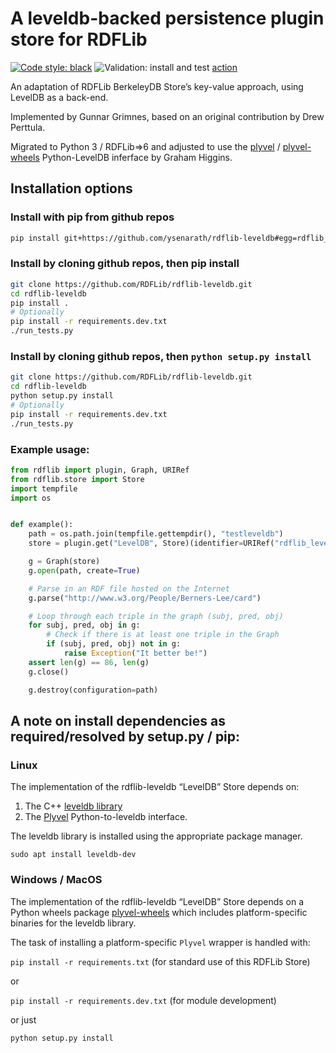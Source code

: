 # A leveldb-backed persistence plugin store for RDFLib

[![Code style: black](https://img.shields.io/badge/code%20style-black-000000.svg)](https://github.com/psf/black) ![Validation: install and test](https://github.com/RDFLib/rdflib-leveldb/actions/workflows/validate.yaml/badge.svg) [action](https://github.com/RDFLib/rdflib-leveldb/actions/workflows/validate.yaml)

An adaptation of RDFLib BerkeleyDB Store’s key-value approach, using LevelDB as a back-end.

Implemented by Gunnar Grimnes, based on an original contribution by Drew Perttula.

Migrated to Python 3 / RDFLib=>6 and adjusted to use the [plyvel](https://pypi.org/project/plyvel/) / [plyvel-wheels](https://github.com/AustEcon/plyvel-wheels) Python-LevelDB inferface by Graham Higgins.


## Installation options

### Install with pip from github repos

```bash
pip install git+https://github.com/ysenarath/rdflib-leveldb#egg=rdflib_leveldb
```

### Install by cloning github repos, then pip install

```bash
git clone https://github.com/RDFLib/rdflib-leveldb.git
cd rdflib-leveldb
pip install .
# Optionally
pip install -r requirements.dev.txt
./run_tests.py
```

### Install by cloning github repos, then `python setup.py install`

```bash
git clone https://github.com/RDFLib/rdflib-leveldb.git
cd rdflib-leveldb
python setup.py install
# Optionally
pip install -r requirements.dev.txt
./run_tests.py
```

### Example usage:

```python
from rdflib import plugin, Graph, URIRef
from rdflib.store import Store
import tempfile
import os


def example():
    path = os.path.join(tempfile.gettempdir(), "testleveldb")
    store = plugin.get("LevelDB", Store)(identifier=URIRef("rdflib_leveldb_test"))

    g = Graph(store)
    g.open(path, create=True)

    # Parse in an RDF file hosted on the Internet
    g.parse("http://www.w3.org/People/Berners-Lee/card")

    # Loop through each triple in the graph (subj, pred, obj)
    for subj, pred, obj in g:
        # Check if there is at least one triple in the Graph
        if (subj, pred, obj) not in g:
            raise Exception("It better be!")
    assert len(g) == 86, len(g)
    g.close()

    g.destroy(configuration=path)
```

## A note on install dependencies as required/resolved by setup.py / pip:

### Linux

The implementation of the rdflib-leveldb “LevelDB” Store depends on:

1. The C++ [leveldb library](https://github.com/google/leveldb/)
2. The [Plyvel](https://pypi.org/project/plyvel/) Python-to-leveldb interface.

The leveldb library is installed using the appropriate package manager.

`sudo apt install leveldb-dev`

### Windows / MacOS

The implementation of the rdflib-leveldb “LevelDB” Store depends on a
Python wheels package [plyvel-wheels](https://github.com/AustEcon/plyvel-wheels)
which includes platform-specific binaries for the leveldb library.

The task of installing a platform-specific `Plyvel` wrapper is handled with:

`pip install -r requirements.txt` (for standard use of this RDFLib Store)

or

`pip install -r requirements.dev.txt` (for module development)

or just

`python setup.py install`
